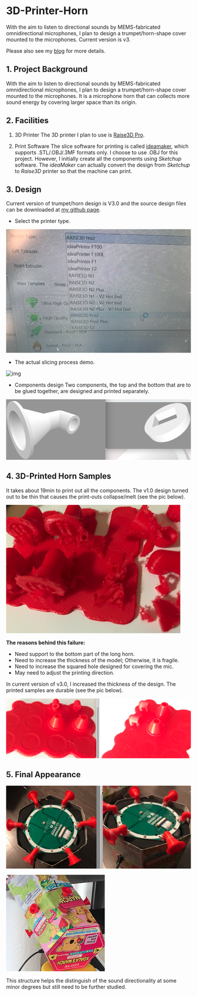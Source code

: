 # 3D-Printer-Horn
With the aim to listen to directional sounds by MEMS-fabricated omnidirectional microphones, I plan to design a trumpet/horn-shape cover mounted to the microphones. Current version is v3.

Please also see my [blog](https://people.ryerson.ca/bowu1004/blogs/07/2022/13/3D_printing_of_mic_horn.html) for more details.


## 1. Project Background
With the aim to listen to directional sounds by MEMS-fabricated omnidirectional microphones, I plan to design a trumpet/horn-shape cover mounted to the microphones. It is a microphone horn that can collects more sound energy by covering larger space than its origin.

## 2. Facilities
1. 3D Printer
The 3D printer I plan to use is [Raise3D Pro](https://www.raise3d.com/products/pro2-3d-printer/).

2. Print Software
The slice software for printing is called [ideamaker](https://www.raise3d.com/ideamaker/), which supports .STL/.OBJ/.3MF formats only. I choose to use .OBJ for this project. However, I initially create all the components using _Sketchup_ software. The _ideaMaker_ can actually convert the design from _Sketchup_ to _Raise3D_ printer so that the machine can print.


## 3. Design
Current version of trumpet/horn design is V3.0 and the source design files can be downloaded at [my github page](https://github.com/bowu1004/3D-Printer-Horn).

+ Select the printer type.

![img](./img/select_printer_type.png)

+ The actual slicing process demo.

![img](./img/actual_slicing_process_demo.gif)

+ Components design
Two components, the top and the bottom that are to be glued together, are designed and printed separately.

![img](./img/components_obj.png)

## 4. 3D-Printed Horn Samples
It takes about 19min to print out all the components. The v1.0 design turned out to be thin that causes the print-outs collapse/melt (see the pic below).

![img](./img/v1_printout_fail.png)

**The reasons behind this failure:**
+ Need support to the bottom part of the long horn.
+ Need to increase the thickness of the model; Otherwise, it is fragile.
+ Need to increase the squared hole designed for covering the mic.
+ May need to adjust the printing direction.

In current version of v3.0, I increased the thickness of the design. The printed samples are durable (see the pic below).

![img](./img/v3_printout_good.png)

## 5. Final Appearance
![img](./img/horn_directional_micarray.png)

![img](./img/horn_directional_micarray2.png)

This structure helps the distinguish of the sound directionality at some minor degrees but still need to be further studied.
